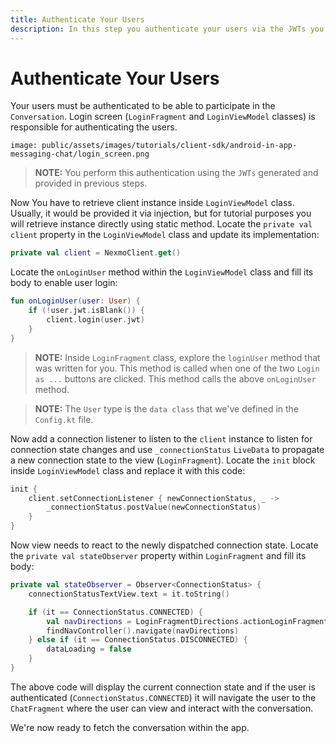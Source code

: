 ```yaml
---
title: Authenticate Your Users
description: In this step you authenticate your users via the JWTs you created earlier
---
```


# Authenticate Your Users

Your users must be authenticated to be able to participate in the `Conversation`. Login screen (`LoginFragment` and `LoginViewModel` classes) is responsible for authenticating the users.

```screenshot
image: public/assets/images/tutorials/client-sdk/android-in-app-messaging-chat/login_screen.png
```

> **NOTE:** You perform this authentication using the `JWTs` generated and provided in previous steps.

Now You have to retrieve client instance inside `LoginViewModel` class. Usually, it would be provided it via injection, but for tutorial purposes you will retrieve instance directly using static method. Locate the `private val client` property in the `LoginViewModel` class and update its implementation:

```kotlin
private val client = NexmoClient.get()
```

Locate the `onLoginUser` method within the `LoginViewModel` class and fill its body to enable user login:

```kotlin
fun onLoginUser(user: User) {
    if (!user.jwt.isBlank()) {
        client.login(user.jwt)
    }
}
```

> **NOTE:** Inside `LoginFragment` class, explore the `loginUser` method that was written for you. This method is called when one of the two `Login as ...` buttons are clicked. This method calls the above `onLoginUser` method. 

> **NOTE:** The `User` type is the `data class` that we've defined in the `Config.kt` file.


Now add a connection listener to listen to the `client` instance to listen for connection state changes and use `_connectionStatus` `LiveData` to propagate a new connection state to the view (`LoginFragment`). Locate the `init` block inside `LoginViewModel` class and replace it with this code:


```kotlin
init {
    client.setConnectionListener { newConnectionStatus, _ ->
        _connectionStatus.postValue(newConnectionStatus)
    }
}
```

Now view needs to react to the newly dispatched connection state. Locate the `private val stateObserver` property within `LoginFragment` and fill its body:

```kotlin
private val stateObserver = Observer<ConnectionStatus> {
    connectionStatusTextView.text = it.toString()

    if (it == ConnectionStatus.CONNECTED) {
        val navDirections = LoginFragmentDirections.actionLoginFragmentToChatFragment()
        findNavController().navigate(navDirections)
    } else if (it == ConnectionStatus.DISCONNECTED) {
        dataLoading = false
    }
}
```

The above code will display the current connection state and if the user is authenticated (`ConnectionStatus.CONNECTED`) it will navigate the user to the `ChatFragment` where the user can view and interact with the conversation.

We're now ready to fetch the conversation within the app.